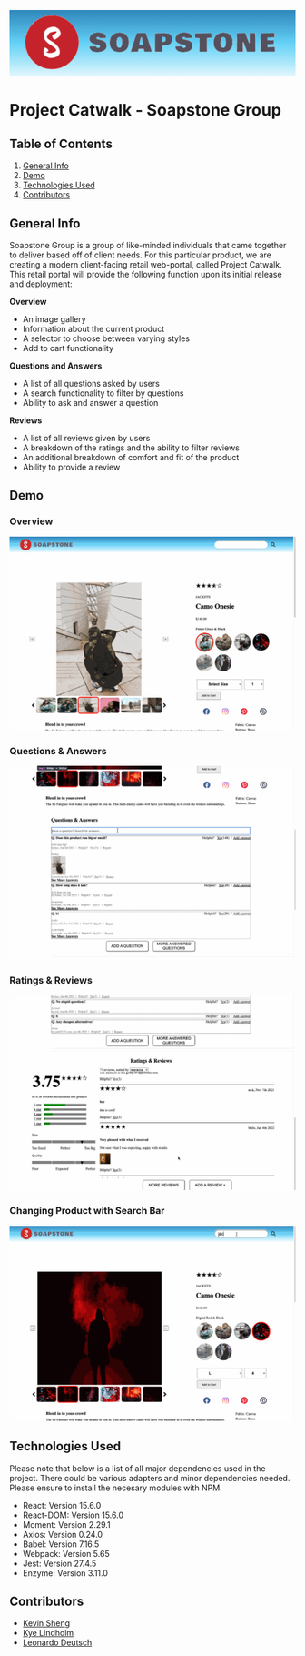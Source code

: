 ![Soapstone Banner](./soapstoneBanner.png)

# Project Catwalk - Soapstone Group

## Table of Contents

1. [General Info](#general-info)
2. [Demo](#demo)
3. [Technologies Used](#technologies-used)
4. [Contributors](#contributors)

## General Info

Soapstone Group is a group of like-minded individuals that came together to deliver based off of client needs. For this particular product, we are creating a modern client-facing retail web-portal, called Project Catwalk. This retail portal will provide the following function upon its initial release and deployment:

**Overview**
* An image gallery
* Information about the current product
* A selector to choose between varying styles
* Add to cart functionality

**Questions and Answers**
* A list of all questions asked by users
* A search functionality to filter by questions
* Ability to ask and answer a question

**Reviews**
* A list of all reviews given by users
* A breakdown of the ratings and the ability to filter reviews
* An additional breakdown of comfort and fit of the product
* Ability to provide a review
## Demo

### Overview
![Overview](./demo/overviewDemo.gif)

### Questions & Answers
![Questions and Answers](./demo/questionsDemo.gif)

### Ratings & Reviews
![Ratings and Reviews](./demo/ratingsDemo.gif)

### Changing Product with Search Bar
![Search Bar](./demo/changeProductDemo.gif)

## Technologies Used
Please note that below is a list of all major dependencies used in the project. There could be various adapters and minor dependencies needed. Please ensure to install the necesary modules with NPM.

* React: Version 15.6.0
* React-DOM: Version 15.6.0
* Moment: Version 2.29.1
* Axios: Version 0.24.0
* Babel: Version 7.16.5
* Webpack: Version 5.65
* Jest: Version 27.4.5
* Enzyme: Version 3.11.0

## Contributors
* [Kevin Sheng](https://github.com/ks10825n)
* [Kye Lindholm](https://github.com/kyelindholm)
* [Leonardo Deutsch](https://github.com/leonardodeutsch)